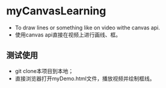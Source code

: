 # myCanvasLearning
- To draw lines or something like on video withe canvas api.
- 使用canvas api直接在视频上进行画线、框。

## 测试使用
- git clone本项目到本地；
- 直接浏览器打开myDemo.html文件，播放视频并绘制框线。
